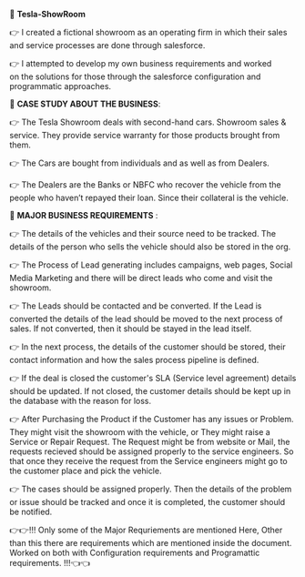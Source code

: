 🚗 **Tesla-ShowRoom** 

👉  I created a fictional showroom as an operating firm in which their sales and service processes are done through salesforce.  

👉 I attempted to develop my own business requirements and worked on the solutions for those through the salesforce configuration and programmatic approaches.

📑  **CASE STUDY ABOUT THE BUSINESS**:

👉 The Tesla Showroom deals with second-hand cars. Showroom sales & service. They provide service warranty for those products brought from them.

👉 The Cars are bought from individuals and as well as from Dealers.  

👉 The Dealers are the Banks or NBFC who recover the vehicle from the people who haven’t repayed their loan. Since their collateral is the vehicle. 


 💼 **MAJOR BUSINESS REQUIREMENTS** : 

👉 The details of the vehicles and their source need to be tracked. The details of the person who sells the vehicle should also be stored in the org.  

👉 The Process of Lead generating includes campaigns, web pages, Social Media Marketing and there will be direct leads who come and visit the showroom. 

👉 The Leads should be contacted and be converted. If the Lead is converted the details of the lead should be moved to the next process of sales. 
If not converted, then it should be stayed in the lead itself. 

👉 In the next process, the details of the customer should be stored, their contact information and how the sales process pipeline is defined. 

👉 If the deal is closed the customer's SLA (Service level agreement) details should be updated. 
If not closed, the customer details should be kept up in the database with the reason for loss.  

👉 After Purchasing the Product if the Customer has any issues or Problem.
They might visit the showroom with the vehicle, or They might raise a Service or Repair Request. The Request might be from website or Mail,
                                                                                         the requests recieved should be assigned properly to the service engineers. 
So that once they receive the request from the Service engineers might go to the customer place and pick the vehicle. 

 👉 The cases should be assigned properly. Then the details of the problem or issue should be tracked and once it is completed, the customer should be notified. 
 
 👉👉!!! Only some of the Major Requriements are mentioned Here, Other than this there are requirements which are mentioned inside the document. Worked on both with Configuration requirements and Programattic requirements.  !!!👈👈
